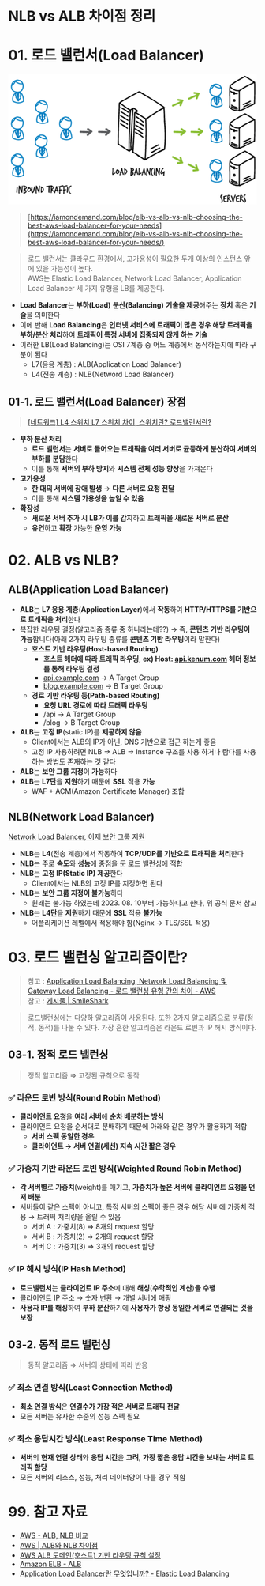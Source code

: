 # NLB vs ALB 차이점 정리

# 01. 로드 밸런서(Load Balancer)

![elb_v1.png](./img/elb_v1.png)

> [https://iamondemand.com/blog/elb-vs-alb-vs-nlb-choosing-the-best-aws-load-balancer-for-your-needs](https://iamondemand.com/blog/elb-vs-alb-vs-nlb-choosing-the-best-aws-load-balancer-for-your-needs/)

> 로드 밸런서는 클라우드 환경에서, 고가용성이 필요한 두개 이상의 인스턴스 앞에 있을 가능성이 높다.  
> AWS는 Elastic Load Balancer, Network Load Balancer, Application Load Balancer 세 가지 유형을 LB를 제공한다.

- **Load Balancer**는 **부하(Load)** **분산(Balancing)** **기술을 제공**해주는 **장치** 혹은 **기술**을 의미한다
- 이에 반해 **Load Balancing**은 **인터넷 서비스에 트래픽이 많은 경우 해당 트래픽을 부하/분산 처리**하여 **트래픽이 특정 서버에 집중되지 않게 하는 기술**
- 이러한 LB(Load Balancing)는 OSI 7계층 중 어느 계층에서 동작하는지에 따라 구분이 된다
    - L7(응용 계층) : ALB(Application Load Balancer)
    - L4(전송 계층) : NLB(Netword Load Balancer)

## 01-1. 로드 밸런서(Load Balancer) 장점

> [[네트워크] L4 스위치 L7 스위치 차이, 스위치란? 로드밸런서란?](https://code-lab1.tistory.com/321)

- **부하 분산 처리**
    - **로드 밸런서**는 **서버로 들어오는 트래픽을 여러 서버로 균등하게 분산하여 서버의 부하를 분담**한다
    - 이를 통해 **서버의 부하 방지**와 **시스템 전체 성능 향상**을 가져온다
- **고가용성**
    - **한 대의 서버에 장애 발생** → **다른 서버로 요청 전달**
    - 이를 통해 **시스템 가용성을 높일 수 있음**
- **확장성**
    - **새로운 서버 추가 시** **LB가 이를 감지**하고 **트래픽을 새로운 서버로 분산**
    - **유연**하고 **확장** 가능한 **운영 가능**

# 02.  ALB vs NLB?

## ALB(Application Load Balancer)

- **ALB**는 **L7 응용 계층**(**Application Layer**)에서 **작동**하여 **HTTP/HTTPS를 기반으로 트래픽을 처리**한다
- 복잡한 라우팅 결정(알고리즘 종류 중 하나라는데??) → 즉, **콘텐츠 기반 라우팅이 가능**합니다(아래 2가지 라우팅 종류를 **콘텐츠 기반 라우팅**이라 말한다)
    - **호스트 기반 라우팅(Host-based Routing)**
        - **호스트 헤더에 따라 트래픽 라우딩**, **ex) Host: [api.kenum.com](http://api.kenum.com) 헤더 정보를 통해 라우팅 결정**
        - [api.example.com](http://api.example.com) → A Target Group
        - [blog.example.com](http://blog.example.com) → B Target Group
    - **경로 기반 라우팅 등(Path-based Routing)**
        - **요청 URL 경로에 따라 트래픽 라우팅**
        - /api → A Target Group
        - /blog → B Target Group
- **ALB**는 **고정 IP**(static IP)를 **제공하지 않음**
    - Client에서는 ALB의 IP가 아닌, DNS 기반으로 접근 하는게 좋음
    - 고정 IP 사용하려면 NLB → ALB → Instance 구조를 사용 하거나 람다를 사용하는 방법도 존재하는 것 같다
- **ALB**는 **보안 그룹 지정**이 **가능**하다
- **ALB**는 **L7단**을 **지원**하기 때문에 **SSL** 적용 **가능**
    - WAF + ACM(Amazon Certificate Manager) 조합

## NLB(Network Load Balancer)

[Network Load Balancer, 이제 보안 그룹 지원](https://aws.amazon.com/ko/about-aws/whats-new/2023/08/network-load-balancer-supports-security-groups/)

- **NLB**는 **L4**(전송 계층)에서 작동하여 **TCP/UDP를 기반으로 트래픽을 처리**한다
- **NLB**는 주로 **속도**와 **성능**에 중점을 둔 로드 밸런싱에 적합
- **NLB**는 **고정 IP(Static IP) 제공**한다
    - Client에서는 NLB의 고정 IP를 지정하면 된다
- **NLB**는 **보안 그룹 지정이 불가능**하다
    - 원래는 불가능 하였는데 2023. 08. 10부터 가능하다고 한다, 위 공식 문서 참고
- **NLB**는 **L4단**을 **지원**하기 때문에 **SSL** 적용 **불가능**
    - 어플리케이션 레벨에서 적용해야 함(Nginx → TLS/SSL 적용)

# 03. 로드 밸런싱 알고리즘이란?

> 참고 : [Application Load Balancing, Network Load Balancing 및 Gateway Load Balancing - 로드 밸런싱 유형 간의 차이 - AWS](https://aws.amazon.com/ko/compare/the-difference-between-the-difference-between-application-network-and-gateway-load-balancing/)  
> 참고 : [게시물 | SmileShark](https://www.smileshark.kr/post/what-is-a-load-balancer-a-comprehensive-guide-to-aws-load-balancer)

> 로드밸런싱에는 다양하 알고리즘이 사용된다. 또한 2가지 알고리즘으로 분류(정적, 동적)를 나눌 수 있다.
가장 흔한 알고리즘은 라운드 로빈과 IP 해시 방식이다.
> 

## 03-1. 정적 로드 밸런싱

> 정적 알고리즘 ⇒ 고정된 규칙으로 동작
> 

### ✅ 라운드 로빈 방식(Round Robin Method)

- **클라이언트 요청**을 **여러 서버**에 **순차 배분하는 방식**
- 클라이언트 요청을 순서대로 분배하기 때문에 아래와 같은 경우가 활용하기 적합
    - **서버** **스펙 동일한 경우**
    - **클라이언트 → 서버 연결(세션) 지속 시간 짧은 경우**

### ✅ 가중치 기반 라운드 로빈 방식(Weighted Round Robin Method)

- **각 서버별**로 **가중치**(weight)를 매기고, **가중치가 높은 서버에 클라이언트 요청을 먼저 배분**
- 서버들이 같은 스펙이 아니고, 특정 서버의 스펙이 좋은 경우 해당 서버에 가중치 적용 → 트래픽 처리량을 올릴 수 있음
    - 서버 A : 가중치(8) ⇒ 8개의 request 할당
    - 서버 B : 가중치(2) ⇒ 2개의 request 할당
    - 서버 C : 가중치(3) ⇒ 3개의 request 할당

### ✅ IP 해시 방식(IP Hash Method)

- **로드밸런서**는 **클라이언트 IP 주소**에 대해 **해싱**(**수학적인 계산**)**을 수행**
- 클라이언트 IP 주소 → 숫자 변환 → 개별 서버에 매핑
- **사용자 IP를 해싱**하여 **부하 분산**하기에 **사용자가 항상 동일한 서버로 연결되는 것을 보장**

## 03-2. 동적 로드 밸런싱

> 동적 알고리즘 ⇒ 서버의 상태에 따라 반응
> 

### ✅ 최소 연결 방식(Least Connection Method)

- **최소 연결 방식**은 **연결수가 가장 적은 서버로 트래픽 전달**
- 모든 서버는 유사한 수준의 성능 스펙 필요

### ✅ 최소 응답시간 방식(Least Response Time Method)

- **서버**의 **현재 연결 상태**와 **응답 시간**을 **고려**, **가장 짧은 응답 시간을 보내는 서버로 트래픽 할당**
- 모든 서버의 리소스, 성능, 처리 데이터양이 다를 경우 적합

# 99. 참고 자료

- [AWS - ALB, NLB 비교](https://velog.io/@yange/내부망폐쇄망에서-repository-구성)
- [AWS | ALB와 NLB 차이점](https://no-easy-dev.tistory.com/entry/AWS-ALB와-NLB-차이점)
- [AWS ALB 도메인(호스트) 기반 라우팅 규칙 설정](https://happy-jjang-a.tistory.com/212)
- [Amazon ELB - ALB](https://roykeum1998.tistory.com/212)
- [Application Load Balancer란 무엇입니까? - Elastic Load Balancing](https://docs.aws.amazon.com/ko_kr/elasticloadbalancing/latest/application/introduction.html)